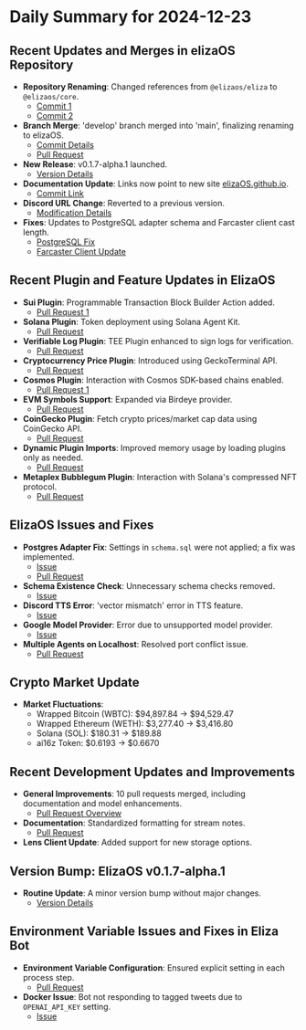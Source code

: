 # Daily Summary for 2024-12-23

## Recent Updates and Merges in elizaOS Repository
- **Repository Renaming**: Changed references from `@elizaos/eliza` to `@elizaos/core`.
  - [Commit 1](https://github.com/elizaOS/eliza/commit/00377106e6f947f3b439716559d84798f16c4d36)
  - [Commit 2](https://github.com/elizaOS/eliza/commit/634e45ef7ca67367588d7d18ab0c71365acd75fe)
- **Branch Merge**: 'develop' branch merged into 'main', finalizing renaming to elizaOS.
  - [Commit Details](https://github.com/elizaOS/eliza/commit/7a3acdf906e1c899475b007c4fcc3ef471916718)
  - [Pull Request](https://github.com/elizaOS/eliza/pull/1356)
- **New Release**: v0.1.7-alpha.1 launched.
  - [Version Details](https://github.com/elizaOS/eliza/commit/77b5b7d8757241168b2a6c07231ab07bcdea05a2)
- **Documentation Update**: Links now point to new site [elizaOS.github.io](https://elizaOS.github.io/eliza/).
  - [Commit Link](https://github.com/elizaOS/eliza/commit/a07654a616a0073c2107512779b2d7784b159628)
- **Discord URL Change**: Reverted to a previous version.
  - [Modification Details](https://github.com/elizaOS/eliza/commit/4d6a7a1bf11bcbfa16883bf8664b8ce7cd849c5c)
- **Fixes**: Updates to PostgreSQL adapter schema and Farcaster client cast length.
  - [PostgreSQL Fix](https://github.com/elizaOS/eliza/commit/e15dd540f01dc8a91643dd50810479b19a838765)
  - [Farcaster Client Update](https://github.com/elizaOS/eliza/commit/b9d819eb5cb8f9b289772b901a35006ae23f2b35)

## Recent Plugin and Feature Updates in ElizaOS
- **Sui Plugin**: Programmable Transaction Block Builder Action added.
  - [Pull Request 1](https://github.com/elizaOS/eliza/pull/1381)
- **Solana Plugin**: Token deployment using Solana Agent Kit.
  - [Pull Request](https://github.com/elizaOS/eliza/pull/1373)
- **Verifiable Log Plugin**: TEE Plugin enhanced to sign logs for verification.
  - [Pull Request](https://github.com/elizaOS/eliza/pull/1369)
- **Cryptocurrency Price Plugin**: Introduced using GeckoTerminal API.
  - [Pull Request](https://github.com/elizaOS/eliza/pull/1364)
- **Cosmos Plugin**: Interaction with Cosmos SDK-based chains enabled.
  - [Pull Request 1](https://github.com/elizaOS/eliza/pull/1354)
- **EVM Symbols Support**: Expanded via Birdeye provider.
  - [Pull Request](https://github.com/elizaOS/eliza/pull/1366)
- **CoinGecko Plugin**: Fetch crypto prices/market cap data using CoinGecko API.
  - [Pull Request](https://github.com/elizaOS/eliza/pull/1382)
- **Dynamic Plugin Imports**: Improved memory usage by loading plugins only as needed.
  - [Pull Request](https://github.com/elizaOS/eliza/pull/1383)
- **Metaplex Bubblegum Plugin**: Interaction with Solana's compressed NFT protocol.
  - [Pull Request](https://github.com/elizaOS/eliza/pull/1386)

## ElizaOS Issues and Fixes
- **Postgres Adapter Fix**: Settings in `schema.sql` were not applied; a fix was implemented.
  - [Issue](https://github.com/elizaOS/eliza/issues/1378)
  - [Pull Request](https://github.com/elizaOS/eliza/pull/1379)
- **Schema Existence Check**: Unnecessary schema checks removed.
  - [Issue](https://github.com/elizaOS/eliza/issues/1376)
- **Discord TTS Error**: 'vector mismatch' error in TTS feature.
  - [Issue](https://github.com/elizaOS/eliza/issues/1349)
- **Google Model Provider**: Error due to unsupported model provider.
  - [Issue](https://github.com/elizaOS/eliza/issues/1368)
- **Multiple Agents on Localhost**: Resolved port conflict issue.
  - [Pull Request](https://github.com/elizaOS/eliza/pull/1415)

## Crypto Market Update
- **Market Fluctuations**:
  - Wrapped Bitcoin (WBTC): $94,897.84 → $94,529.47
  - Wrapped Ethereum (WETH): $3,277.40 → $3,416.80
  - Solana (SOL): $180.31 → $189.88
  - ai16z Token: $0.6193 → $0.6670

## Recent Development Updates and Improvements
- **General Improvements**: 10 pull requests merged, including documentation and model enhancements.
  - [Pull Request Overview](https://github.com/elizaOS/eliza/pull/1399)
- **Documentation**: Standardized formatting for stream notes.
  - [Pull Request](https://github.com/elizaOS/eliza/pull/1399)
- **Lens Client Update**: Added support for new storage options.

## Version Bump: ElizaOS v0.1.7-alpha.1
- **Routine Update**: A minor version bump without major changes.
  - [Version Details](https://github.com/elizaOS/eliza/commit/27fea7888427ce3be553dd1c3cc592d1425b0f4c)

## Environment Variable Issues and Fixes in Eliza Bot
- **Environment Variable Configuration**: Ensured explicit setting in each process step.
  - [Pull Request](https://github.com/elizaOS/eliza/pull/1374)
- **Docker Issue**: Bot not responding to tagged tweets due to `OPENAI_API_KEY` setting.
  - [Issue](https://github.com/elizaOS/eliza/issues/1372)
